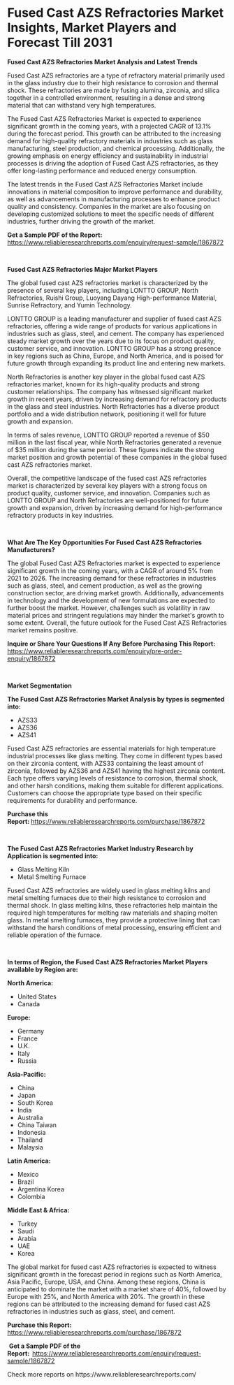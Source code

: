 <p><h1>Fused Cast AZS Refractories Market Insights, Market Players and Forecast Till 2031</h1></p><p><strong>Fused Cast AZS Refractories Market Analysis and Latest Trends</strong></p>
<p><p>Fused Cast AZS refractories are a type of refractory material primarily used in the glass industry due to their high resistance to corrosion and thermal shock. These refractories are made by fusing alumina, zirconia, and silica together in a controlled environment, resulting in a dense and strong material that can withstand very high temperatures.</p><p>The Fused Cast AZS Refractories Market is expected to experience significant growth in the coming years, with a projected CAGR of 13.1% during the forecast period. This growth can be attributed to the increasing demand for high-quality refractory materials in industries such as glass manufacturing, steel production, and chemical processing. Additionally, the growing emphasis on energy efficiency and sustainability in industrial processes is driving the adoption of Fused Cast AZS refractories, as they offer long-lasting performance and reduced energy consumption.</p><p>The latest trends in the Fused Cast AZS Refractories Market include innovations in material composition to improve performance and durability, as well as advancements in manufacturing processes to enhance product quality and consistency. Companies in the market are also focusing on developing customized solutions to meet the specific needs of different industries, further driving the growth of the market.</p></p>
<p><strong>Get a Sample PDF of the Report:&nbsp;</strong> <a href="https://www.reliableresearchreports.com/enquiry/request-sample/1867872">https://www.reliableresearchreports.com/enquiry/request-sample/1867872</a></p>
<p>&nbsp;</p>
<p><strong>Fused Cast AZS Refractories Major Market Players</strong></p>
<p><p>The global fused cast AZS refractories market is characterized by the presence of several key players, including LONTTO GROUP, North Refractories, Ruishi Group, Luoyang Dayang High-performance Material, Sunrise Refractory, and Yumin Technology.</p><p>LONTTO GROUP is a leading manufacturer and supplier of fused cast AZS refractories, offering a wide range of products for various applications in industries such as glass, steel, and cement. The company has experienced steady market growth over the years due to its focus on product quality, customer service, and innovation. LONTTO GROUP has a strong presence in key regions such as China, Europe, and North America, and is poised for future growth through expanding its product line and entering new markets.</p><p>North Refractories is another key player in the global fused cast AZS refractories market, known for its high-quality products and strong customer relationships. The company has witnessed significant market growth in recent years, driven by increasing demand for refractory products in the glass and steel industries. North Refractories has a diverse product portfolio and a wide distribution network, positioning it well for future growth and expansion.</p><p>In terms of sales revenue, LONTTO GROUP reported a revenue of $50 million in the last fiscal year, while North Refractories generated a revenue of $35 million during the same period. These figures indicate the strong market position and growth potential of these companies in the global fused cast AZS refractories market.</p><p>Overall, the competitive landscape of the fused cast AZS refractories market is characterized by several key players with a strong focus on product quality, customer service, and innovation. Companies such as LONTTO GROUP and North Refractories are well-positioned for future growth and expansion, driven by increasing demand for high-performance refractory products in key industries.</p></p>
<p>&nbsp;</p>
<p><strong>What Are The Key Opportunities For Fused Cast AZS Refractories Manufacturers?</strong></p>
<p><p>The global Fused Cast AZS Refractories market is expected to experience significant growth in the coming years, with a CAGR of around 5% from 2021 to 2026. The increasing demand for these refractories in industries such as glass, steel, and cement production, as well as the growing construction sector, are driving market growth. Additionally, advancements in technology and the development of new formulations are expected to further boost the market. However, challenges such as volatility in raw material prices and stringent regulations may hinder the market's growth to some extent. Overall, the future outlook for the Fused Cast AZS Refractories market remains positive.</p></p>
<p><strong>Inquire or Share Your Questions If Any Before Purchasing This Report:</strong> <a href="https://www.reliableresearchreports.com/enquiry/pre-order-enquiry/1867872">https://www.reliableresearchreports.com/enquiry/pre-order-enquiry/1867872</a></p>
<p>&nbsp;</p>
<p><strong>Market Segmentation</strong></p>
<p><strong>The Fused Cast AZS Refractories Market Analysis by types is segmented into:</strong></p>
<p><ul><li>AZS33</li><li>AZS36</li><li>AZS41</li></ul></p>
<p><p>Fused Cast AZS refractories are essential materials for high temperature industrial processes like glass melting. They come in different types based on their zirconia content, with AZS33 containing the least amount of zirconia, followed by AZS36 and AZS41 having the highest zirconia content. Each type offers varying levels of resistance to corrosion, thermal shock, and other harsh conditions, making them suitable for different applications. Customers can choose the appropriate type based on their specific requirements for durability and performance.</p></p>
<p><strong>Purchase this Report:&nbsp;</strong><a href="https://www.reliableresearchreports.com/purchase/1867872">https://www.reliableresearchreports.com/purchase/1867872</a></p>
<p>&nbsp;</p>
<p><strong>The Fused Cast AZS Refractories Market Industry Research by Application is segmented into:</strong></p>
<p><ul><li>Glass Melting Kiln</li><li>Metal Smelting Furnace</li></ul></p>
<p><p>Fused Cast AZS refractories are widely used in glass melting kilns and metal smelting furnaces due to their high resistance to corrosion and thermal shock. In glass melting kilns, these refractories help maintain the required high temperatures for melting raw materials and shaping molten glass. In metal smelting furnaces, they provide a protective lining that can withstand the harsh conditions of metal processing, ensuring efficient and reliable operation of the furnace.</p></p>
<p>&nbsp;</p>
<p><strong>In terms of Region, the Fused Cast AZS Refractories Market Players available by Region are:</strong></p>
<p>
    <p> <strong> North America: </strong>
        <ul>
            <li>United States</li>
            <li>Canada</li>
        </ul>
        </p> 
    <p> <strong> Europe: </strong>
        <ul>
            <li>Germany</li>
            <li>France</li>
            <li>U.K.</li>
            <li>Italy</li>
            <li>Russia</li>
        </ul>
        </p> 
    <p> <strong> Asia-Pacific: </strong>
        <ul>
            <li>China</li>
            <li>Japan</li>
            <li>South Korea</li>
            <li>India</li>
            <li>Australia</li>
            <li>China Taiwan</li>
            <li>Indonesia</li>
            <li>Thailand</li>
            <li>Malaysia</li>
        </ul>
        </p> 
    <p> <strong> Latin America: </strong>
        <ul>
            <li>Mexico</li>
            <li>Brazil</li>
            <li>Argentina Korea</li>
            <li>Colombia</li>
        </ul>
        </p> 
    <p> <strong> Middle East & Africa: </strong>
        <ul>
            <li>Turkey</li>
            <li>Saudi</li>
            <li>Arabia</li>
            <li>UAE</li>
            <li>Korea</li>
        </ul>
    </p>
    </p>
<p><p>The global market for fused cast AZS refractories is expected to witness significant growth in the forecast period in regions such as North America, Asia Pacific, Europe, USA, and China. Among these regions, China is anticipated to dominate the market with a market share of 40%, followed by Europe with 25%, and North America with 20%. The growth in these regions can be attributed to the increasing demand for fused cast AZS refractories in industries such as glass, steel, and cement.</p></p>
<p><strong>Purchase this Report: </strong><a href="https://www.reliableresearchreports.com/purchase/1867872">https://www.reliableresearchreports.com/purchase/1867872</a></p>
<p>&nbsp;<strong>Get a Sample PDF of the Report:&nbsp;&nbsp;</strong><a href="https://www.reliableresearchreports.com/enquiry/request-sample/1867872">https://www.reliableresearchreports.com/enquiry/request-sample/1867872</a></p>
<p><strong></strong></p>
<p>Check more reports on https://www.reliableresearchreports.com/</p>